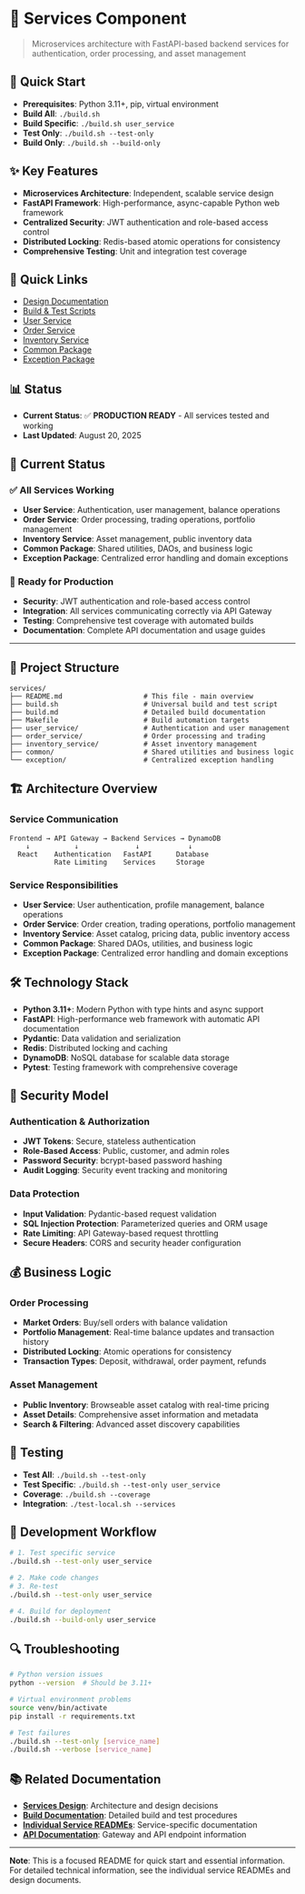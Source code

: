 # 🐍 Services Component

> Microservices architecture with FastAPI-based backend services for authentication, order processing, and asset management

## 🚀 Quick Start
- **Prerequisites**: Python 3.11+, pip, virtual environment
- **Build All**: `./build.sh`
- **Build Specific**: `./build.sh user_service`
- **Test Only**: `./build.sh --test-only`
- **Build Only**: `./build.sh --build-only`

## ✨ Key Features
- **Microservices Architecture**: Independent, scalable service design
- **FastAPI Framework**: High-performance, async-capable Python web framework
- **Centralized Security**: JWT authentication and role-based access control
- **Distributed Locking**: Redis-based atomic operations for consistency
- **Comprehensive Testing**: Unit and integration test coverage

## 🔗 Quick Links
- [Design Documentation](../docs/design-docs/services-design.md)
- [Build & Test Scripts](build.md)
- [User Service](user_service/README.md)
- [Order Service](order_service/README.md)
- [Inventory Service](inventory_service/README.md)
- [Common Package](common/README.md)
- [Exception Package](exception/README.md)

## 📊 Status
- **Current Status**: ✅ **PRODUCTION READY** - All services tested and working
- **Last Updated**: August 20, 2025

## 🎯 Current Status

### ✅ **All Services Working**
- **User Service**: Authentication, user management, balance operations
- **Order Service**: Order processing, trading operations, portfolio management
- **Inventory Service**: Asset management, public inventory data
- **Common Package**: Shared utilities, DAOs, and business logic
- **Exception Package**: Centralized error handling and domain exceptions

### 🚀 **Ready for Production**
- **Security**: JWT authentication and role-based access control
- **Integration**: All services communicating correctly via API Gateway
- **Testing**: Comprehensive test coverage with automated builds
- **Documentation**: Complete API documentation and usage guides

---

## 📁 Project Structure

```
services/
├── README.md                    # This file - main overview
├── build.sh                     # Universal build and test script
├── build.md                     # Detailed build documentation
├── Makefile                     # Build automation targets
├── user_service/                # Authentication and user management
├── order_service/               # Order processing and trading
├── inventory_service/           # Asset inventory management
├── common/                      # Shared utilities and business logic
└── exception/                   # Centralized exception handling
```

## 🏗️ Architecture Overview

### **Service Communication**
```
Frontend → API Gateway → Backend Services → DynamoDB
    ↓           ↓              ↓            ↓
  React    Authentication   FastAPI      Database
           Rate Limiting    Services     Storage
```

### **Service Responsibilities**
- **User Service**: User authentication, profile management, balance operations
- **Order Service**: Order creation, trading operations, portfolio management
- **Inventory Service**: Asset catalog, pricing data, public inventory access
- **Common Package**: Shared DAOs, utilities, and business logic
- **Exception Package**: Centralized error handling and domain exceptions

## 🛠️ Technology Stack

- **Python 3.11+**: Modern Python with type hints and async support
- **FastAPI**: High-performance web framework with automatic API documentation
- **Pydantic**: Data validation and serialization
- **Redis**: Distributed locking and caching
- **DynamoDB**: NoSQL database for scalable data storage
- **Pytest**: Testing framework with comprehensive coverage

## 🔐 Security Model

### **Authentication & Authorization**
- **JWT Tokens**: Secure, stateless authentication
- **Role-Based Access**: Public, customer, and admin roles
- **Password Security**: bcrypt-based password hashing
- **Audit Logging**: Security event tracking and monitoring

### **Data Protection**
- **Input Validation**: Pydantic-based request validation
- **SQL Injection Protection**: Parameterized queries and ORM usage
- **Rate Limiting**: API Gateway-based request throttling
- **Secure Headers**: CORS and security header configuration

## 💰 Business Logic

### **Order Processing**
- **Market Orders**: Buy/sell orders with balance validation
- **Portfolio Management**: Real-time balance updates and transaction history
- **Distributed Locking**: Atomic operations for consistency
- **Transaction Types**: Deposit, withdrawal, order payment, refunds

### **Asset Management**
- **Public Inventory**: Browseable asset catalog with real-time pricing
- **Asset Details**: Comprehensive asset information and metadata
- **Search & Filtering**: Advanced asset discovery capabilities

## 🧪 Testing

- **Test All**: `./build.sh --test-only`
- **Test Specific**: `./build.sh --test-only user_service`
- **Coverage**: `./build.sh --coverage`
- **Integration**: `./test-local.sh --services`

## 🚀 Development Workflow

```bash
# 1. Test specific service
./build.sh --test-only user_service

# 2. Make code changes
# 3. Re-test
./build.sh --test-only user_service

# 4. Build for deployment
./build.sh --build-only user_service
```

## 🔍 Troubleshooting

```bash
# Python version issues
python --version  # Should be 3.11+

# Virtual environment problems
source venv/bin/activate
pip install -r requirements.txt

# Test failures
./build.sh --test-only [service_name]
./build.sh --verbose [service_name]
```

## 📚 Related Documentation

- **[Services Design](../docs/design-docs/services-design.md)**: Architecture and design decisions
- **[Build Documentation](build.md)**: Detailed build and test procedures
- **[Individual Service READMEs](#quick-links)**: Service-specific documentation
- **[API Documentation](../gateway/README.md)**: Gateway and API endpoint information

---

**Note**: This is a focused README for quick start and essential information. For detailed technical information, see the individual service READMEs and design documents.